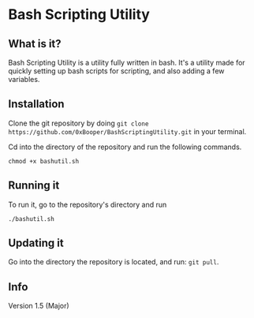 <h1 text-align="center">Bash Scripting Utility</h1>

## What is it?

Bash Scripting Utility is a utility fully written in bash. It's a utility made for quickly setting up bash scripts for scripting, and also adding a few variables.

## Installation

Clone the git repository by doing `git clone https://github.com/0xBooper/BashScriptingUtility.git` in your terminal.

Cd into the directory of the repository and run the following commands.

`chmod +x bashutil.sh`

## Running it

To run it, go to the repository's directory and run

`./bashutil.sh`

## Updating it

Go into the directory the repository is located, and run: `git pull`.

## Info

Version 1.5 (Major)

